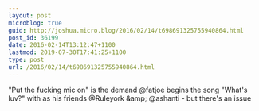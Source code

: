 ```yaml
---
layout: post
microblog: true
guid: http://joshua.micro.blog/2016/02/14/t698691325755940864.html
post_id: 36199
date: 2016-02-14T13:12:47+1100
lastmod: 2019-07-30T17:41:25+1100
type: post
url: /2016/02/14/t698691325755940864.html
---
```

"Put the fucking mic on" is the demand @fatjoe begins the song "What's luv?" with as his friends @Ruleyork &amp;amp; @ashanti - but there's an issue
